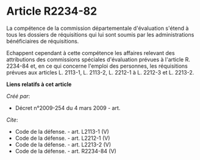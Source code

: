 # Article R2234-82

La compétence de la commission départementale d'évaluation s'étend à tous les dossiers de réquisitions qui lui sont soumis
par les administrations bénéficiaires de réquisitions. 

Echappent cependant à cette compétence les affaires relevant des attributions des commissions spéciales d'évaluation prévues
à l'article R. 2234-84 et, en ce qui concerne l'emploi des personnes, les réquisitions prévues aux articles L. 2113-1, L.
2113-2, L. 2212-1 à L. 2212-3 et L. 2213-2.

**Liens relatifs à cet article**

_Créé par_:

  - Décret n°2009-254 du 4 mars 2009 - art.

_Cite_:

  - Code de la défense. - art. L2113-1 (V)
  - Code de la défense. - art. L2212-1 (V)
  - Code de la défense. - art. L2213-2 (V)
  - Code de la défense. - art. R2234-84 (V)
